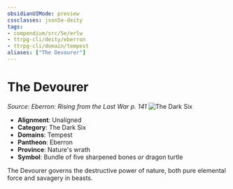 ```yaml
---
obsidianUIMode: preview
cssclasses: json5e-deity
tags:
- compendium/src/5e/erlw
- ttrpg-cli/deity/eberron
- ttrpg-cli/domain/tempest
aliases: ["The Devourer"]
---
```

# The Devourer
*Source: Eberron: Rising from the Last War p. 141* 
![The Dark Six](/3-Mechanics/CLI/deities/img/erlw-the-dark-six.webp#symbol)

- **Alignment**: Unaligned
- **Category**: The Dark Six
- **Domains**: Tempest
- **Pantheon**: Eberron
- **Province**: Nature's wrath
- **Symbol**: Bundle of five sharpened bones *or* dragon turtle

The Devourer governs the destructive power of nature, both pure elemental force and savagery in beasts.